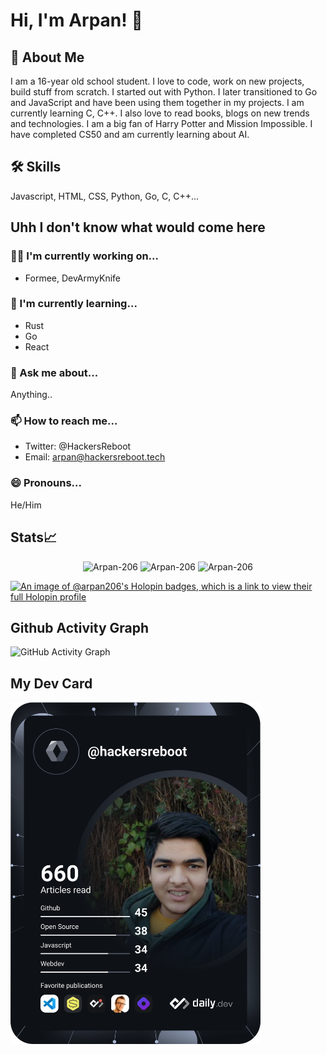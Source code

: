
# Hi, I'm Arpan! 👋 
## 🚀 About Me

I am a 16-year old school student. I love to code, work on new projects, build stuff from scratch. I started out with Python. I later transitioned to Go and JavaScript and have been using them together in my projects. I am currently learning C, C++. I also love to read books, blogs on new trends and technologies. I am a big fan of Harry Potter and Mission Impossible. I have completed CS50 and am currently learning about AI.


## 🛠 Skills
Javascript, HTML, CSS, Python, Go, C, C++...


## Uhh I don't know what would come here
### 👩‍💻 I'm currently working on...
- Formee, DevArmyKnife

### 🧠 I'm currently learning...
- Rust
- Go
- React

### 💬 Ask me about...    
Anything..  

### 📫 How to reach me...
- Twitter: @HackersReboot
- Email: arpan@hackersreboot.tech

### 😄 Pronouns...  
He/Him

## Stats📈
<p align="center">
<img width="40%" src="https://github-readme-stats.vercel.app/api/top-langs?username=Arpan-206&show_icons=true&theme=dracula&locale=en&layout=compact&hide_border=true" alt="Arpan-206" /> 
<img width="48%" src="https://github-readme-stats.vercel.app/api?username=Arpan-206&show_icons=true&theme=dracula&locale=en&hide_border=true" alt="Arpan-206" />
<img width="48%" src="https://github-readme-streak-stats.herokuapp.com/?user=Arpan-206&theme=highcontrast&hide_border=true" alt="Arpan-206" />
</p>

[![An image of @arpan206's Holopin badges, which is a link to view their full Holopin profile](https://holopin.me/arpan206)](https://holopin.io/@arpan206)

## Github Activity Graph
![GitHub Activity Graph](https://activity-graph.herokuapp.com/graph?username=Arpan-206&theme=github&hide_border=true)

## My Dev Card
<a href="https://app.daily.dev/hackersreboot"><img src="https://github.com/Arpan-206/Arpan-206/blob/master/devcard.svg" width="400" alt="Arpan Pandey's Dev Card"/></a>
